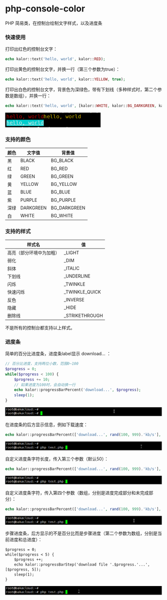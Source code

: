 # php-console-color
 PHP 简易类，在控制台绘制文字样式，以及进度条

### 快速使用

打印出红色的控制台文字：

```php
echo kalor::text('hello, world', kalor::RED);
```

打印出黄色的控制台文字，并换一行（第三个参数为true）：

```php
echo kalor::text('hello, world', kalor::YELLOW, true);
```

打印出白色的控制台文字，背景色为深绿色，带有下划线（多种样式时，第二个参数是数组），并换一行：

```php
echo kalor::text('hello, world', [kalor::WHITE, kalor::BG_DARKGREEN, kalor::_UNDERLINE], true);
```

![](https://raw.githubusercontent.com/idiotbaka/php-console-color/main/image/1.png)

### 支持的颜色

| 颜色 | 文字值    | 背景值       |
| ---- | --------- | ------------ |
| 黑   | BLACK     | BG_BLACK     |
| 红   | RED       | BG_RED       |
| 绿   | GREEN     | BG_GREEN     |
| 黄   | YELLOW    | BG_YELLOW    |
| 蓝   | BLUE      | BG_BLUE      |
| 紫   | PURPLE    | BG_PURPLE    |
| 深绿 | DARKGREEN | BG_DARKGREEN |
| 白   | WHITE     | BG_WHITE     |

### 支持的样式

| 样式名                   | 值             |
| ------------------------ | -------------- |
| 高亮（部分环境中为加粗） | _LIGHT         |
| 弱化                     | _DIM           |
| 斜体                     | _ITALIC        |
| 下划线                   | _UNDERLINE     |
| 闪烁                     | _TWINKLE       |
| 快速闪烁                 | _TWINKLE_QUICK |
| 反色                     | _INVERSE       |
| 隐藏                     | _HIDE          |
| 删除线                   | _STRIKETHROUGH |

不是所有的控制台都支持以上样式。

### 进度条

简单的百分比进度条，进度条label显示 download... ：

```php
// 百分比进度，支持两位小数，范围0~100
$progress = 0;
while($progress < 100) {
    $progress += 10;
    // 如果进度为100时，会自动换一行
    echo kalor::progressBarPercent('download...', $progress);
    sleep(1);
}
```

![](https://raw.githubusercontent.com/idiotbaka/php-console-color/main/image/2.gif)



在进度条的后方显示信息，例如下载速度：

```php
echo kalor::progressBarPercent(['download...', rand(100, 999).'kb/s'], $progress);
```

![](https://raw.githubusercontent.com/idiotbaka/php-console-color/main/image/3.gif)



自定义进度条字符长度，传入第三个参数（默认50）：

```php
echo kalor::progressBarPercent(['download...', rand(100, 999).'kb/s'], $progress, 10);
```

![](https://raw.githubusercontent.com/idiotbaka/php-console-color/main/image/4.gif)



自定义进度条字符，传入第四个参数（数组，分别是进度完成部分和未完成部分）：

```php
echo kalor::progressBarPercent(['download...', rand(100, 999).'kb/s'], $progress, 50, ['>', '_']);
```

![](https://raw.githubusercontent.com/idiotbaka/php-console-color/main/image/5.gif)



步骤进度条，后方显示的不是百分比而是步骤进度（第二个参数为数组，分别是当前进度和总进度）：

```
$progress = 0;
while($progress < 5) {
    $progress ++;
    echo kalor::progressBarStep('download file '.$progress.'...', [$progress, 5]);
    sleep(1);
}
```

![](https://raw.githubusercontent.com/idiotbaka/php-console-color/main/image/6.gif)